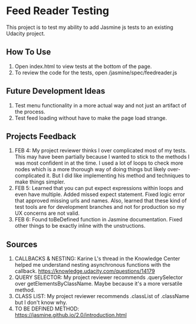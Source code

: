# Feed Reader Testing

This project is to test my ability to add Jasmine js tests to an existing Udacity project.

## How To Use

1. Open index.html to view tests at the bottom of the page.
2. To review the code for the tests, open /jasmine/spec/feedreader.js

## Future Development Ideas
1. Test menu functionality in a more actual way and not just an artifact of the process.
2. Test feed loading without have to make the page load strange.

## Projects Feedback
1. FEB 4: My project reviewer thinks I over complicated most of my tests. This may have been partially because I wanted to stick to the methods I was most confident in at the time. I used a lot of loops to check more nodes which is a more thorough way of doing things but likely over-complicated it. But I did like implementing his method and techniques to make things simpler.
2. FEB 5: Learned that you can put expect expressions within loops and even have multiple. Added missed expect statement. Fixed logic error that approved missing urls and names. Also, learned that these kind of test tools are for development branches and not for production so my UX concerns are not valid.
3. FEB 6: Found toBeDefined function in Jasmine documentation. Fixed other things to be exactly inline with the unstructions.

## Sources
1. CALLBACKS & NESTING: Karine L's thread in the Knowledge Center helped me understand nesting asynchronous functions with the callback. https://knowledge.udacity.com/questions/14179
2. QUERY SELECTOR: My project reviewer recommends .querySelector over getElementsByClassName. Maybe because it's a more versatile method.
3. CLASS LIST: My project reviewer recommends .classList of .className but I don't know why.
4. TO BE DEFINED METHOD: https://jasmine.github.io/2.0/introduction.html
